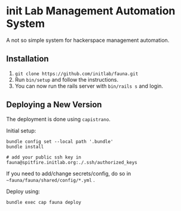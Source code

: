 init Lab Management Automation System
=====================================

A not so simple system for hackerspace management automation.

Installation
------------

1. `git clone https://github.com/initlab/fauna.git`
2. Run `bin/setup` and follow the instructions.
3. You can now run the rails server with `bin/rails s` and login.

Deploying a New Version
-----------------------

The deployment is done using `capistrano`.

Initial setup:

```
bundle config set --local path '.bundle'
bundle install

# add your public ssh key in fauna@spitfire.initlab.org:./.ssh/authorized_keys
```

If you need to add/change secrets/config, do so in `~fauna/fauna/shared/config/*.yml` .

Deploy using:

```
bundle exec cap fauna deploy
```
